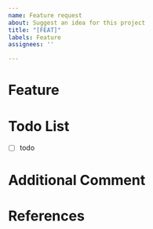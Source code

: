 ```yaml
---
name: Feature request
about: Suggest an idea for this project
title: "[FEAT]"
labels: Feature
assignees: ''

---
```


# Feature
<!-- 관련 이슈에 대해 설명해주세요 -->

# Todo List
<!-- 작업 목록에 대해 설명해주세요 -->
- [ ] todo

# Additional Comment
<!-- 추가 코멘트가 있다면 작성해주세요 -->

# References
<!-- 관련 자료 및 문서가 있다면 기입해주세요 -->
